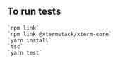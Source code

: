 ## To run tests

    `npm link`
    `npm link @xtermstack/xterm-core`
    `yarn install`
    `tsc`
    `yarn test`
